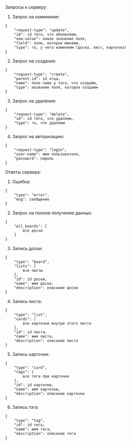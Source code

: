 Запросы к серверу:
1. Запрос на изменение:
```
{
    "request-type": "update",
    "id": id того, что обновляем,
    "new-value": новое значение поля,
    "field": поле, которое меняем,
    "type": то, у чего изменяем (доска, лист, карточка)
}
```
2. Запрос на создание:
```
{
    "request-type": "create",
    "parent-id": id отца,
    "name": поле name у того, что создаём,
    "type": название поля, которое создаем
}
```
3. Запрос на удаление:
```
{
    "request-type": "delete",
    "id": id того, что удаляем,
    "type": то, что удаляем
}
```
4. Запрос на авторизацию:
```
{
    "request-type": "login",
    "user-name": имя пользователя,
    "password": пароль
}
```

Ответы сервера:
1. Ошибка:
```
{
    "type": "error",
    "msg": сообщение
}
```
2. Запрос на полное получение данных:
```
{
    "all_boards": [
        все доски
    ]
}
```
3. Запись доски:
```
{
    "type": "board",
    "lists": [
        все листы
    ],
    "id": id доски,
    "name": имя доски,
    "description": описание доски
}
```
4. Запись листа:
```
{
    "type": "list",
    "cards": [
        все карточки внутри этого листа
    ],
    "id": id листа,
    "name": имя листа,
    "description": описание листа
}
```
5. Запись карточки:
```
{
    "type": "card",
    "tags": [
        все теги при карточке
    ],
    "id": id карточки,
    "name": имя карточки,
    "description": описание карточки
}
```
6. Запись тэга:
```
{
    "type": "tag",
    "id": id тега,
    "name": имя тега,
    "description": описание тега
}
```